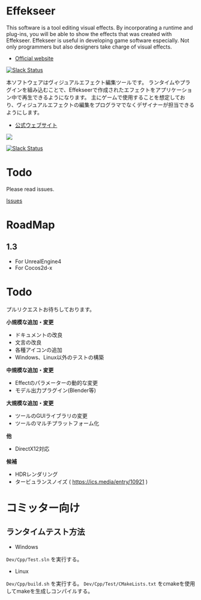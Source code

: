 ﻿Effekseer
=========
This software is a tool editing visual effects.
By incorporating a runtime and plug-ins, you will be able to show the effects that was created with Effekseer.
Effekseer is useful in developing game software especially. Not only programmers but also designers take charge of visual effects.

* [Official website](http://effekseer.github.io/en/)

[![Slack Status](https://effekseer-slackin.herokuapp.com/badge.svg)](https://effekseer-slackin.herokuapp.com/)

本ソフトウェアはヴィジュアルエフェクト編集ツールです。
ランタイムやプラグインを組み込むことで、Effekseerで作成されたエフェクトをアプリケーション中で再生できるようになります。
主にゲームで使用することを想定しており、ヴィジュアルエフェクトの編集をプログラマでなくデザイナーが担当できるようにします。

* [公式ウェブサイト](http://effekseer.github.io/jp/)

[![](http://img.youtube.com/vi/WwNX9TO7guA/0.jpg)](https://www.youtube.com/watch?v=WwNX9TO7guA)

[![Slack Status](https://effekseer-slackin.herokuapp.com/badge.svg)](https://effekseer-slackin.herokuapp.com/)

Todo
=========

Please read issues.

[Issues](https://github.com/effekseer/Effekseer/issues)

# RoadMap

## 1.3

* For UnrealEngine4
* For Cocos2d-x

# Todo
プルリクエストお待ちしております。

**小規模な追加・変更**
* ドキュメントの改良
* 文言の改良
* 各種アイコンの追加
* Windows、Linux以外のテストの構築

**中規模な追加・変更**
* Effectのパラメーターの動的な変更
* モデル出力プラグイン(Blender等)


**大規模な追加・変更**
* ツールのGUIライブラリの変更
* ツールのマルチプラットフォーム化

**他**
* DirectX12対応

**候補**
* HDRレンダリング
* タービュランスノイズ ( https://ics.media/entry/10921 )

# コミッター向け

## ランタイムテスト方法

* Windows

```Dev/Cpp/Test.sln``` を実行する。

* Linux

```Dev/Cpp/build.sh``` を実行する。
```Dev/Cpp/Test/CMakeLists.txt``` をcmakeを使用してmakeを生成しコンパイルする。
